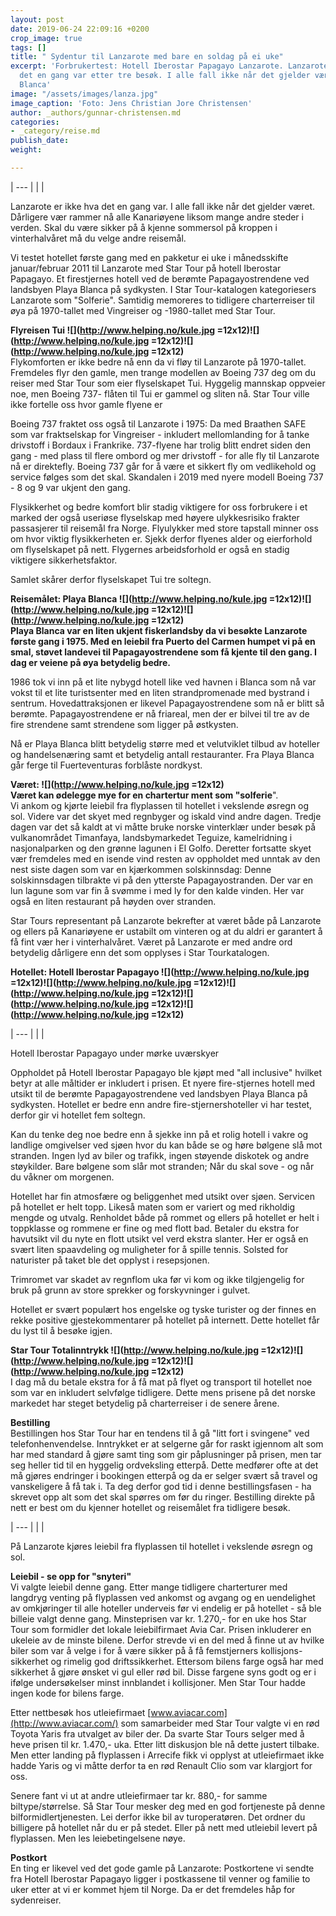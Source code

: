 ```yaml
---
layout: post
date: 2019-06-24 22:09:16 +0200
crop_image: true
tags: []
title: " Sydentur til Lanzarote med bare en soldag på ei uke"
excerpt: 'Forbrukertest: Hotell Iberostar Papagayo Lanzarote. Lanzarote er ikke hva
  det en gang var etter tre besøk. I alle fall ikke når det gjelder været på Playa
  Blanca'
image: "/assets/images/lanza.jpg"
image_caption: 'Foto: Jens Christian Jore Christensen'
author: _authors/gunnar-christensen.md
categories:
- _category/reise.md
publish_date: 
weight: 

---
```


| --- |
|  |

  
Lanzarote er ikke hva det en gang var. I alle fall ikke når det gjelder været. Dårligere vær rammer nå alle Kanariøyene liksom mange andre steder i verden. Skal du være sikker på å kjenne sommersol på kroppen i vinterhalvåret må du velge andre reisemål.

Vi testet hotellet første gang med en pakketur ei uke i månedsskifte januar/februar 2011 til Lanzarote med Star Tour på hotell Iberostar Papagayo. Et firestjernes hotell ved de berømte Papagayostrendene ved landsbyen Playa Blanca på sydkysten. I Star Tour-katalogen kategoriesers Lanzarote som "Solferie". Samtidig memoreres to tidligere charterreiser til øya på 1970-tallet med Vingreiser og -1980-tallet med Star Tour.

**Flyreisen Tui ![](http://www.helping.no/kule.jpg =12x12)![](http://www.helping.no/kule.jpg =12x12)![](http://www.helping.no/kule.jpg =12x12)**  
Flykomforten er ikke bedre nå enn da vi fløy til Lanzarote på 1970-tallet. Fremdeles flyr den gamle, men trange modellen av Boeing 737 deg om du reiser med Star Tour som eier flyselskapet Tui. Hyggelig mannskap oppveier noe, men Boeing 737- flåten til Tui er gammel og sliten nå. Star Tour ville ikke fortelle oss hvor gamle flyene er

Boeing 737 fraktet oss også til Lanzarote i 1975: Da med Braathen SAFE som var fraktselskap for Vingreiser - inkludert mellomlanding for å tanke drivstoff i Bordaux i Frankrike. 737-flyene har trolig blitt endret siden den gang - med plass til flere ombord og mer drivstoff - for alle fly til Lanzarote nå er direktefly. Boeing 737 går for å være et sikkert fly om vedlikehold og service følges som det skal. Skandalen i 2019 med nyere modell Boeing 737 - 8 og 9 var ukjent den gang.

Flysikkerhet og bedre komfort blir stadig viktigere for oss forbrukere i et marked der også useriøse flyselskap med høyere ulykkesrisiko frakter passasjerer til reisemål fra Norge. Flyulykker med store tapstall minner oss om hvor viktig flysikkerheten er. Sjekk derfor flyenes alder og eierforhold om flyselskapet på nett. Flygernes arbeidsforhold er også en stadig viktigere sikkerhetsfaktor.

Samlet skårer derfor flyselskapet Tui tre soltegn.

**Reisemålet: Playa Blanca ![](http://www.helping.no/kule.jpg =12x12)![](http://www.helping.no/kule.jpg =12x12)![](http://www.helping.no/kule.jpg =12x12)**  
**Playa Blanca var en liten ukjent fiskerlandsby da vi besøkte Lanzarote første gang i 1975. Med en leiebil fra Puerto del Carmen humpet vi på en smal, støvet landevei til Papagayostrendene som få kjente til den gang. I dag er veiene på øya betydelig bedre.**

1986 tok vi inn på et lite nybygd hotell like ved havnen i Blanca som nå var vokst til et lite turistsenter med en liten strandpromenade med bystrand i sentrum. Hovedattraksjonen er likevel Papagayostrendene som nå er blitt så berømte. Papagayostrendene er nå friareal, men der er bilvei til tre av de fire strendene samt strendene som ligger på østkysten.

Nå er Playa Blanca blitt betydelig større med et velutviklet tilbud av hoteller og handelsenæring samt et betydelig antall restauranter. Fra Playa Blanca går ferge til Fuerteventuras forblåste nordkyst.

**Været: ![](http://www.helping.no/kule.jpg =12x12)**  
**Været kan ødelegge mye for en chartertur ment som "solferie**".  
Vi ankom og kjørte leiebil fra flyplassen til hotellet i vekslende øsregn og sol. Videre var det skyet med regnbyger og iskald vind andre dagen. Tredje dagen var det så kaldt at vi måtte bruke norske vinterklær under besøk på vulkanområdet Timanfaya, landsbymarkedet Teguize, kamelridning i nasjonalparken og den grønne lagunen i El Golfo. Deretter fortsatte skyet vær fremdeles med en isende vind resten av oppholdet med unntak av den nest siste dagen som var en kjærkommen solskinnsdag: Denne solskinnsdagen tilbrakte vi på den ytterste Papagayostranden. Der var en lun lagune som var fin å svømme i med ly for den kalde vinden. Her var også en liten restaurant på høyden over stranden.

Star Tours representant på Lanzarote bekrefter at været både på Lanzarote og ellers på Kanariøyene er ustabilt om vinteren og at du aldri er garantert å få fint vær her i vinterhalvåret. Været på Lanzarote er med andre ord betydelig dårligere enn det som opplyses i Star Tourkatalogen.  
  
 **Hotellet: Hotell Iberostar Papagayo ![](http://www.helping.no/kule.jpg =12x12)![](http://www.helping.no/kule.jpg =12x12)![](http://www.helping.no/kule.jpg =12x12)![](http://www.helping.no/kule.jpg =12x12)![](http://www.helping.no/kule.jpg =12x12)**

| --- |
|  |

Hotell Iberostar Papagayo under mørke uværskyer  
  
Oppholdet på Hotell Iberostar Papagayo ble kjøpt med "all inclusive" hvilket betyr at alle måltider er inkludert i prisen. Et nyere fire-stjernes hotell med utsikt til de berømte Papagayostrendene ved landsbyen Playa Blanca på sydkysten. Hotellet er bedre enn andre fire-stjernershoteller vi har testet, derfor gir vi hotellet fem soltegn.

Kan du tenke deg noe bedre enn å sjekke inn på et rolig hotell i vakre og landlige omgivelser ved sjøen hvor du kan både se og høre bølgene slå mot stranden. Ingen lyd av biler og trafikk, ingen støyende diskotek og andre støykilder. Bare bølgene som slår mot stranden; Når du skal sove - og når du våkner om morgenen.

Hotellet har fin atmosfære og beliggenhet med utsikt over sjøen. Servicen på hotellet er helt topp. Likeså maten som er variert og med rikholdig mengde og utvalg. Renholdet både på rommet og ellers på hotellet er helt i toppklasse og rommene er fine og med flott bad. Betaler du ekstra for havutsikt vil du nyte en flott utsikt vel verd ekstra slanter. Her er også en svært liten spaavdeling og muligheter for å spille tennis. Solsted for naturister på taket ble det opplyst i resepsjonen.

Trimromet var skadet av regnflom uka før vi kom og ikke tilgjengelig for bruk på grunn av store sprekker og forskyvninger i gulvet.

Hotellet er svært populært hos engelske og tyske turister og der finnes en rekke positive gjestekommentarer på hotellet på internett. Dette hotellet får du lyst til å besøke igjen.

**Star Tour Totalinntrykk ![](http://www.helping.no/kule.jpg =12x12)![](http://www.helping.no/kule.jpg =12x12)![](http://www.helping.no/kule.jpg =12x12)**  
I dag må du betale ekstra for å få mat på flyet og transport til hotellet noe som var en inkludert selvfølge tidligere. Dette mens prisene på det norske markedet har steget betydelig på charterreiser i de senere årene.

**Bestilling**  
Bestillingen hos Star Tour har en tendens til å gå "litt fort i svingene" ved telefonhenvendelse. Inntrykket er at selgerne går for raskt igjennom alt som har med standard å gjøre samt ting som gir påplusninger på prisen, men tar seg heller tid til en hyggelig ordveksling etterpå. Dette medfører ofte at det må gjøres endringer i bookingen etterpå og da er selger svært så travel og vanskeligere å få tak i. Ta deg derfor god tid i denne bestillingsfasen - ha skrevet opp alt som det skal spørres om før du ringer. Bestilling direkte på nett er best om du kjenner hotellet og reisemålet fra tidligere besøk.

| --- |
|  |

På Lanzarote kjøres leiebil fra flyplassen til hotellet i vekslende øsregn og sol.

**Leiebil - se opp for "snyteri"**  
Vi valgte leiebil denne gang. Etter mange tidligere charterturer med langdryg venting på flyplassen ved ankomst og avgang og en uendelighet av omkjøringer til alle hoteller underveis før vi endelig er på hotellet - så ble billeie valgt denne gang. Minsteprisen var kr. 1.270,- for en uke hos Star Tour som formidler det lokale leiebilfirmaet Avia Car. Prisen inkluderer en ukeleie av de minste bilene. Derfor strevde vi en del med å finne ut av hvilke biler som var å velge i for å være sikker på å få femstjerners kollisjons-sikkerhet og rimelig god driftssikkerhet. Ettersom bilens farge også har med sikkerhet å gjøre ønsket vi gul eller rød bil. Disse fargene syns godt og er i ifølge undersøkelser minst innblandet i kollisjoner. Men Star Tour hadde ingen kode for bilens farge.

Etter nettbesøk hos utleiefirmaet [www.aviacar.com](http://www.aviacar.com/) som samarbeider med Star Tour valgte vi en rød Toyota Yaris fra utvalget av biler der. Da svarte Star Tours selger med å heve prisen til kr. 1.470,- uka. Etter litt diskusjon ble nå dette justert tilbake. Men etter landing på flyplassen i Arrecife fikk vi opplyst at utleiefirmaet ikke hadde Yaris og vi måtte derfor ta en rød Renault Clio som var klargjort for oss.

Senere fant vi ut at andre utleiefirmaer tar kr. 880,- for samme biltype/størrelse. Så Star Tour mesker deg med en god fortjeneste på denne bilformidlertjenesten. Lei derfor ikke bil av turoperatøren. Det ordner du billigere på hotellet når du er på stedet. Eller på nett med utleiebil levert på flyplassen. Men les leiebetingelsene nøye.

**Postkort**  
En ting er likevel ved det gode gamle på Lanzarote: Postkortene vi sendte fra Hotell Iberostar Papagayo ligger i postkassene til venner og familie to uker etter at vi er kommet hjem til Norge. Da er det fremdeles håp for sydenreiser.